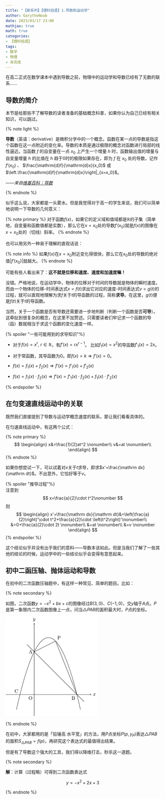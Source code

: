 ```yaml
---
title: "【新系列】【理科拾遗】1.导数和运动学"
author: GarytheNoob
date: 2023/03/17 23:00
mathjax: true
math: true
categories:
- 【理科拾遗】
tags:
- 数学
- 物理
- 未完成
---
```


在高二正式在数学课本中遇到导数之前，物理中的运动学和导数已经有了无数的联系……

<!-- more -->

## 导数的简介

本节是给那些不了解导数的读者准备的基础概念科普，如果你认为自己已经有相关知识，可以跳过。

{% note light %}

 **导数**（英语：derivative）是微积分学中的一个概念。函数在某一点的导数是指这个函数在这一点附近的变化率。导数的本质是通过极限的概念对函数进行局部的线性逼近。当函数 $f$ 的自变量在一点 $x_{0}$ 上产生一个增量 $h$ 时，函数输出值的增量与自变量增量 $h$ 的比值在 $h$ 趋于0时的极限如果存在，即为 $f$ 在 $x_{0}$ 处的导数，记作 $f'(x_0)$ 、 $\frac{\mathrm{d}f}{\mathrm{d}x}(x_0)$ 或 $\left.\frac{\mathrm{d}f}{\mathrm{d}x}\right|_{x=x_0}$。

*——来自[维基百科：导数](https://zh.wikipedia.org/zh-hans/%E5%AF%BC%E6%95%B0)*

{% endnote %}

似乎这么说，大家都是一头雾水。但是我觉得对于高一的学生来说，我们可以简单地说明一下导数的几何意义：

{% note primary %}
对于函数$f(x)$，如果它的定义域和值域都是$\mathbb{R}$的子集（简单地，自变量和函数值都是实数），那么它在$x=x_0$处的导数$f'(x_0)$就是$f(x)$的图像在$x=x_0$处的（切线）斜率。
{% endnote %}

也可以用另外一种易于理解的直观话说：

{% note info %}
如果$f(x)$在$x=x_0$附近变化得很快，那么它在$x_0$处的导数的绝对值$\left|f'(x_0)\right|$就越大。
{% endnote %}

可能有些人看出来了：**这不就是位移和速度、速度和加速度嘛！**

没错。严格地说，在运动学中，物体的位移对于时间的导数就是物体的瞬时速度。而由一个物体的位移-时间表达式$x=f(t)$求出它对应的速度-时间表达式$v=g(t)$的过程，就可以直观地理解为求$f$关于$t$的导函数的过程，简称**求导**。在这里，$g(t)$便是$f(t)$关于$t$的导函数。

当然，关于一个函数是否有导数还需要进一步地判断（判断一个函数是否**可导**）。这牵扯到很复杂的概念，在这里不加赘述。只需要读者们牢记求一个函数的导（函）数就相当于求这个函数的变化速度一样。

{% spoiler "一些可能用到的求导知识"%}
<br>

- 对于$f(x)=x^r,\ r\in\mathbb{R}$，有$f'(x)=rx^{r-1}$。
  比如$f_1(x)=x^2$的导函数$f'_1(x)=2x$。

- 对于常函数，其导函数为0。即$f(x)=k \Rightarrow f'(x)=0$。

- $f(x)=f_1(x)+f_2(x) \Rightarrow f'(x)=f'_1(x)+f'_2(x)$

- $f(x)=f_1(x)\cdot f_2(x) \Rightarrow f'(x)=f'_1(x)\cdot f_2(x)+f_1(x)\cdot f'_2(x)$

{% endspoiler %}

## 在匀变速直线运动中的关联

既然我们直接提到了导数与运动学概念速度的联系，那让我们看看具体的。

在匀速直线运动中，有这两个公式：

{% note primary %}
$$
\begin{align}
x&=\frac{1}{2}at^2 \nonumber\\
v&=at \nonumber\\
\end{align}
$$
{% endnote %}

如果你想尝试一下，可以试着对$x$关于$t$求导，即求$x'=\frac{\mathrm dx}{\mathrm dt}$。不出意外，它恰好等于$v$。

{% spoiler "推导过程"%}
<br>
注意到
$$
x=\frac{a}{2}\cdot t^2\nonumber
$$
则
$$
\begin{align}
x'=\frac{\mathrm dx}{\mathrm dt}&=\left(\frac{a}{2}\right)'\cdot t^2+\frac{a}{2}\cdot \left(t^2\right)'\nonumber\\
&=0+\frac{a}{2}\cdot 2t \nonumber\\
&=at \nonumber\\
&=v \nonumber
\end{align}
$$
{% endspoiler %}

这个结论似乎并没有出乎我们的意料——导数本该如此。但是当我们了解了一些其他的结论的时候，运动学中的一些结论似乎会变得有意思起来。

## 初中二函压轴、抛体运动和导数

在初中的二次函数压轴题中，有这样一种常见、简单的题目。比如：

{% note secondary %}

如图，二次函数$y=-x^2+bx+c$的图像经过$B(3,0)$、$C(-1,0)$，交$y$轴于$A$点。$P$是第一象限内二次函数图像上一点，问当$\triangle PAB$的面积最大时，$P$点的坐标。

<img src="\img\content\09science_discuss_01-derivative\quad_func_prob.png" alt="二次函数题目"  width="300" >

{% endnote %}

在初中，大家都用的是「铅锤高 水平宽」的方法，用$P$点坐标$P(p,y_P)$表达$\triangle PAB$的面积$S_{\triangle PAB}=f(p)$，再研究这个表达式的最值得出结果。

但是有了导数这个强大的工具，我们得以降维打击，秒杀这一道题。

{% note secondary %}

**解**：计算（过程略）可得到二次函数表达式

$$
y=-x^2+2x+3
$$


{% endnote %}